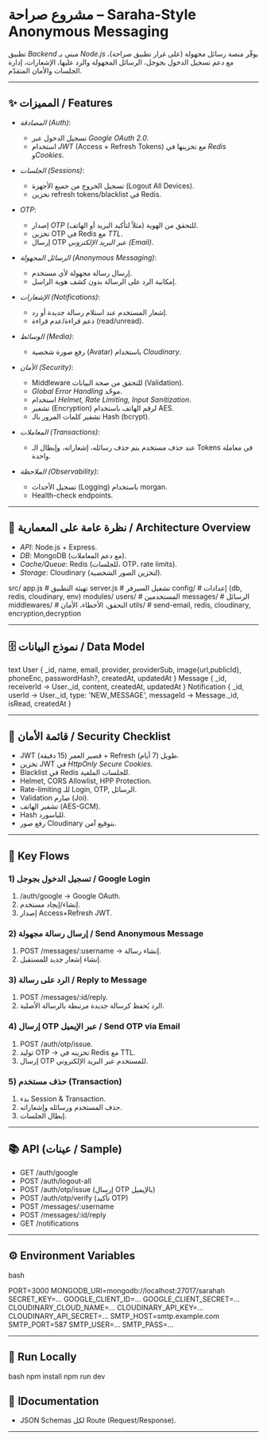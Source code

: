 # مشروع صراحة – Saraha-Style Anonymous Messaging

تطبيق *Backend* مبني بـ *Node.js* يوفّر منصة رسائل مجهولة (على غرار تطبيق صراحة)، مع دعم تسجيل الدخول بجوجل، الرسائل المجهولة والرد عليها، الإشعارات، إدارة الجلسات والأمان المتقدّم.

---

## ✨ المميزات / Features

* *المصادقة (Auth)*:

  * تسجيل الدخول عبر *Google OAuth 2.0*.
  * استخدام *JWT* (Access + Refresh Tokens) مع تخزينها في *Redis* و*Cookies*.
* *الجلسات (Sessions)*:

  * تسجيل الخروج من جميع الأجهزة (Logout All Devices).
  * تخزين refresh tokens/blacklist في Redis.
* *OTP*:

  * إصدار *OTP* للتحقق من الهوية (مثلاً لتأكيد البريد أو الهاتف).
  * تخزين OTP في Redis مع *TTL*.
  * إرسال OTP عبر *البريد الإلكتروني (Email)*.
* *الرسائل المجهولة (Anonymous Messaging)*:

  * إرسال رسالة مجهولة لأي مستخدم.
  * إمكانية الرد على الرسالة بدون كشف هوية الراسل.
* *الإشعارات (Notifications)*:

  * إشعار المستخدم عند استلام رسالة جديدة أو رد.
  * دعم قراءة/عدم قراءة (read/unread).
* *الوسائط (Media)*:

  * رفع صورة شخصية (Avatar) باستخدام *Cloudinary*.
* *الأمان (Security)*:

  * Middleware للتحقق من صحة البيانات (Validation).
  * *Global Error Handling* موحّد.
  * استخدام *Helmet, Rate Limiting, Input Sanitization*.
  * تشفير (Encryption) لرقم الهاتف باستخدام AES.
  * تشفير كلمات المرور بالـ Hash (bcrypt).
* *المعاملات (Transactions)*:

  * عند حذف مستخدم يتم حذف رسائله، إشعاراته، وإبطال الـ Tokens في معاملة واحدة.
* *الملاحظة (Observability)*:

  * تسجيل الأحداث (Logging) باستخدام morgan.
  * Health-check endpoints.

---

## 🧱 نظرة عامة على المعمارية / Architecture Overview

* *API*: Node.js + Express.
* *DB*: MongoDB (مع دعم المعاملات).
* *Cache/Queue*: Redis (للجلسات، OTP، rate limits).
* *Storage*: Cloudinary (لتخزين الصور الشخصية).



src/
  app.js             # تهيئة التطبيق
  server.js          # تشغيل السيرفر
  config/            # إعدادات (db, redis, cloudinary, env)
  modules/
    users/           # المستخدمين
    messages/        # الرسائل
  middlewares/       # التحقق، الأخطاء، الأمان
  utils/              # send-email, redis, cloudinary, encryption,decryption



---

## 🗄 نموذج البيانات / Data Model

text
User {
  _id, name, email, provider, providerSub, image{url,publicId},
  phoneEnc, passwordHash?, createdAt, updatedAt
}
Message {
  _id, receiverId -> User._id, content,
   createdAt, updatedAt
}
Notification {
  _id, userId -> User._id, type: 'NEW_MESSAGE',
  messageId -> Message._id, isRead, createdAt
}


---

## 🔐 قائمة الأمان / Security Checklist

* JWT قصير العمر (15 دقيقة) + Refresh طويل (7 أيام).
* تخزين JWT في *HttpOnly Secure Cookies*.
* Blacklist في Redis للجلسات الملغية.
* Helmet, CORS Allowlist,  HPP Protection.
* Rate-limiting للـ Login, OTP, الرسائل.
* Validation صارم (Joi).
* تشفير الهاتف (AES-GCM).
* Hash للباسورد.
* رفع صور Cloudinary بتوقيع آمن.


---

## 🔁  Key Flows

### 1) تسجيل الدخول بجوجل / Google Login

1. /auth/google → Google OAuth.
2. إنشاء/إيجاد مستخدم.
3. إصدار Access+Refresh JWT.

### 2) إرسال رسالة مجهولة / Send Anonymous Message

1. POST /messages/:username → إنشاء رسالة.
2. إنشاء إشعار جديد للمستقبل.

### 3) الرد على رسالة / Reply to Message

1. POST /messages/:id/reply.
2. الرد يُحفظ كرسالة جديدة مرتبطة بالرسالة الأصلية.

### 4) إرسال OTP عبر الإيميل / Send OTP via Email

1. POST /auth/otp/issue.
2. توليد OTP → تخزينه في Redis مع TTL.
3. إرسال OTP للمستخدم عبر البريد الإلكتروني.

### 5) حذف مستخدم (Transaction)

1. بدء Session & Transaction.
2. حذف المستخدم ورسائله وإشعاراته.
3. إبطال الجلسات.

---

## 📚 API (عينات / Sample)

* GET /auth/google
* POST /auth/logout-all
* POST /auth/otp/issue (إرسال OTP بالإيميل)
* POST /auth/otp/verify (تأكيد OTP)
* POST /messages/:username
* POST /messages/:id/reply
* GET /notifications

---

## ⚙ Environment Variables

bash

PORT=3000
MONGODB_URI=mongodb://localhost:27017/sarahah
SECRET_KEY=...
GOOGLE_CLIENT_ID=...
GOOGLE_CLIENT_SECRET=...
CLOUDINARY_CLOUD_NAME=...
CLOUDINARY_API_KEY=...
CLOUDINARY_API_SECRET=...
SMTP_HOST=smtp.example.com
SMTP_PORT=587
SMTP_USER=...
SMTP_PASS=...


---

## 🚀 Run Locally

bash
npm install
npm run dev


## 📝 اDocumentation


* JSON Schemas لكل Route (Request/Response).

---

